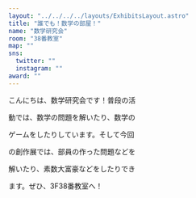 ```yaml
---
layout: "../../../../layouts/ExhibitsLayout.astro"
title: "誰でも！数学の部屋！"
name: "数学研究会"
room: "38番教室"
map: ""
sns:
  twitter: ""
  instagram: ""
award: ""
---
```


こんにちは、数学研究会です！普段の活

動では、数学の問題を解いたり、数学の

ゲームをしたりしています。そして今回

の創作展では、部員の作った問題などを

解いたり、素数大富豪などをしたりでき

ます。ぜひ、3F38番教室へ！
